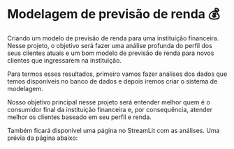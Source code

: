 # Modelagem de previsão de renda 💰

Criando um modelo de previsão de renda para uma instituição financeira. Nesse projeto, o objetivo será fazer uma análise profunda do perfil dos seus clientes atuais e um bom modelo de previsão de renda para novos clientes que ingressarem na instituição.

Para termos esses resultados, primeiro vamos fazer análises dos dados que temos disponíveis no banco de dados e depois iremos criar o sistema de modelagem.

Nosso objetivo principal nesse projeto será entender melhor quem é o consumidor final da instituição financeira e, por consequência, atender melhor os clientes baseado em seu perfil e renda.

Também ficará disponível uma página no StreamLit com as análises. Uma prévia da página abaixo:
